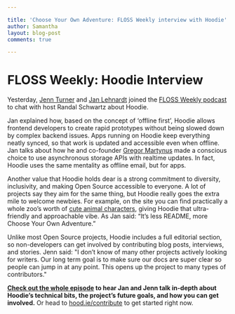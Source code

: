 ```yaml
---

title: 'Choose Your Own Adventure: FLOSS Weekly interview with Hoodie'
author: Samantha 
layout: blog-post
comments: true

---
```


# FLOSS Weekly: Hoodie Interview

Yesterday, [Jenn Turner](https://twitter.com/jennwrites) and [Jan Lehnardt](https://twitter.com/janl) joined the [FLOSS Weekly podcast](https://www.twit.tv/shows/floss-weekly/episodes/379?autostart=false) to chat with host Randal Schwartz about Hoodie.

Jan explained how, based on the concept of ‘offline first’, Hoodie allows frontend developers to create rapid prototypes without being slowed down by complex backend issues. Apps running on Hoodie keep everything neatly synced, so that work is updated and accessible even when offline. Jan talks about how he and co-founder [Gregor Martynus](https://twitter.com/gr2m) made a conscious choice to use asynchronous storage APIs with realtime updates. In fact, Hoodie uses the same mentality as offline email, but for apps.

Another value that Hoodie holds dear is a strong commitment to diversity, inclusivity, and making Open Source accessible to everyone. A lot of projects say they aim for the same thing, but Hoodie really goes the extra mile to welcome newbies. For example, on the site you can find practically a whole zoo’s worth of [cute animal characters](http://hood.ie/animals/), giving Hoodie that ultra-friendly and approachable vibe. As Jan said: “It’s less README, more Choose Your Own Adventure.”

Unlike most Open Source projects, Hoodie includes a full editorial section, so non-developers can get involved by contributing blog posts, interviews, and stories. Jenn said: "I don’t know of many other projects actively looking for writers. Our long term goal is to make sure our docs are super clear so people can jump in at any point. This opens up the project to many types of contributors."

__[Check out the whole episode](https://www.twit.tv/shows/floss-weekly/episodes/379?autostart=false) to hear Jan and Jenn talk in-depth about Hoodie’s technical bits, the project’s future goals, and how you can get involved.__ Or head to [hood.ie/contribute](http://hood.ie/contribute/) to get started right now.

